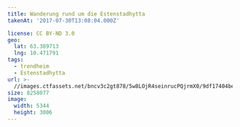 ```yaml
---
title: Wanderung rund um die Estenstadhytta
takenAt: '2017-07-30T13:08:04.000Z'

license: CC BY-ND 3.0
geo:
  lat: 63.389713
  lng: 10.471791
tags:
  - trondheim
  - Estenstadhytta
url: >-
  //images.ctfassets.net/bncv3c2gt878/5w8LOjR4seinrucPQjrmX0/9df17404bec1757687d0d8c5c66f944d/wanderung-rund-um-die-estenstadhytta_36131728471_o
size: 8258077
image:
  width: 5344
  height: 3006
---
```


